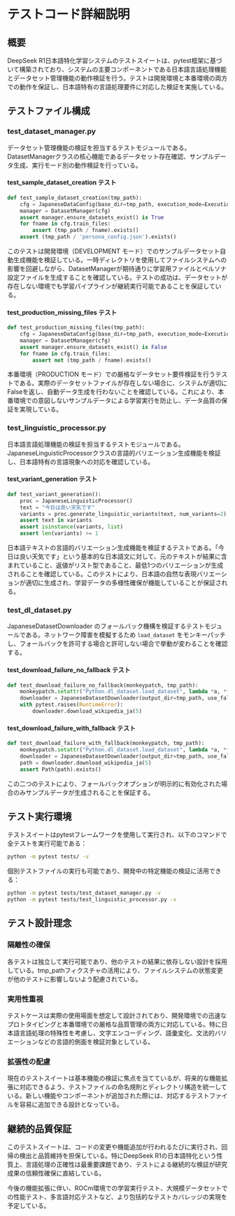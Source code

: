 # テストコード詳細説明

## 概要

DeepSeek R1日本語特化学習システムのテストスイートは、pytest框架に基づいて構築されており、システムの主要コンポーネントである日本語言語処理機能とデータセット管理機能の動作検証を行う。テストは開発環境と本番環境の両方での動作を保証し、日本語特有の言語処理要件に対応した検証を実施している。

## テストファイル構成

### test_dataset_manager.py

データセット管理機能の検証を担当するテストモジュールである。DatasetManagerクラスの核心機能であるデータセット存在確認、サンプルデータ生成、実行モード別の動作検証を行っている。

#### test_sample_dataset_creation テスト

```python
def test_sample_dataset_creation(tmp_path):
    cfg = JapaneseDataConfig(base_dir=tmp_path, execution_mode=ExecutionMode.DEVELOPMENT)
    manager = DatasetManager(cfg)
    assert manager.ensure_datasets_exist() is True
    for fname in cfg.train_files:
        assert (tmp_path / fname).exists()
    assert (tmp_path / 'persona_config.json').exists()
```

このテストは開発環境（DEVELOPMENT モード）でのサンプルデータセット自動生成機能を検証している。一時ディレクトリを使用してファイルシステムへの影響を回避しながら、DatasetManagerが期待通りに学習用ファイルとペルソナ設定ファイルを生成することを確認している。テストの成功は、データセットが存在しない環境でも学習パイプラインが継続実行可能であることを保証している。

#### test_production_missing_files テスト

```python
def test_production_missing_files(tmp_path):
    cfg = JapaneseDataConfig(base_dir=tmp_path, execution_mode=ExecutionMode.PRODUCTION)
    manager = DatasetManager(cfg)
    assert manager.ensure_datasets_exist() is False
    for fname in cfg.train_files:
        assert not (tmp_path / fname).exists()
```

本番環境（PRODUCTION モード）での厳格なデータセット要件検証を行うテストである。実際のデータセットファイルが存在しない場合に、システムが適切にFalseを返し、自動データ生成を行わないことを確認している。これにより、本番環境での意図しないサンプルデータによる学習実行を防止し、データ品質の保証を実現している。

### test_linguistic_processor.py

日本語言語処理機能の検証を担当するテストモジュールである。JapaneseLinguisticProcessorクラスの言語的バリエーション生成機能を検証し、日本語特有の言語現象への対応を確認している。

#### test_variant_generation テスト

```python
def test_variant_generation():
    proc = JapaneseLinguisticProcessor()
    text = "今日は良い天気です"
    variants = proc.generate_linguistic_variants(text, num_variants=2)
    assert text in variants
    assert isinstance(variants, list)
    assert len(variants) >= 1
```

日本語テキストの言語的バリエーション生成機能を検証するテストである。「今日は良い天気です」という基本的な日本語文に対して、元のテキストが結果に含まれていること、返値がリスト型であること、最低1つのバリエーションが生成されることを確認している。このテストにより、日本語の自然な表現バリエーションが適切に生成され、学習データの多様性確保が機能していることが保証される。

### test_dl_dataset.py

JapaneseDatasetDownloader のフォールバック機構を検証するテストモジュールである。ネットワーク障害を模擬するため `load_dataset` をモンキーパッチし、フォールバックを許可する場合と許可しない場合で挙動が変わることを確認する。

#### test_download_failure_no_fallback テスト

```python
def test_download_failure_no_fallback(monkeypatch, tmp_path):
    monkeypatch.setattr("Python.dl_dataset.load_dataset", lambda *a, **k: (_ for _ in ()).throw(RuntimeError("fail")))
    downloader = JapaneseDatasetDownloader(output_dir=tmp_path, use_fallback=False)
    with pytest.raises(RuntimeError):
        downloader.download_wikipedia_ja(5)
```

#### test_download_failure_with_fallback テスト

```python
def test_download_failure_with_fallback(monkeypatch, tmp_path):
    monkeypatch.setattr("Python.dl_dataset.load_dataset", lambda *a, **k: (_ for _ in ()).throw(RuntimeError("fail")))
    downloader = JapaneseDatasetDownloader(output_dir=tmp_path, use_fallback=True)
    path = downloader.download_wikipedia_ja(5)
    assert Path(path).exists()
```

この二つのテストにより、フォールバックオプションが明示的に有効化された場合のみサンプルデータが生成されることを保証する。

## テスト実行環境

テストスイートはpytestフレームワークを使用して実行され、以下のコマンドで全テストを実行可能である：

```bash
python -m pytest tests/ -v
```

個別テストファイルの実行も可能であり、開発中の特定機能の検証に活用できる：

```bash
python -m pytest tests/test_dataset_manager.py -v
python -m pytest tests/test_linguistic_processor.py -v
```

## テスト設計理念

### 隔離性の確保

各テストは独立して実行可能であり、他のテストの結果に依存しない設計を採用している。tmp_pathフィクスチャの活用により、ファイルシステムの状態変更が他のテストに影響しないよう配慮されている。

### 実用性重視

テストケースは実際の使用場面を想定して設計されており、開発環境での迅速なプロトタイピングと本番環境での厳格な品質管理の両方に対応している。特に日本語言語処理の特殊性を考慮し、文字エンコーディング、語彙変化、文法的バリエーションなどの言語的側面を検証対象としている。

### 拡張性の配慮

現在のテストスイートは基本機能の検証に焦点を当てているが、将来的な機能拡張に対応できるよう、テストファイルの命名規則とディレクトリ構造を統一している。新しい機能やコンポーネントが追加された際には、対応するテストファイルを容易に追加できる設計となっている。

## 継続的品質保証

このテストスイートは、コードの変更や機能追加が行われるたびに実行され、回帰の検出と品質維持を担保している。特にDeepSeek R1の日本語特化という性質上、言語処理の正確性は最重要課題であり、テストによる継続的な検証が研究成果の信頼性確保に直結している。

今後の機能拡張に伴い、ROCm環境での学習実行テスト、大規模データセットでの性能テスト、多言語対応テストなど、より包括的なテストカバレッジの実現を予定している。